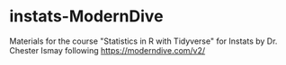 # instats-ModernDive
Materials for the course "Statistics in R with Tidyverse" for Instats by Dr. Chester Ismay following https://moderndive.com/v2/
